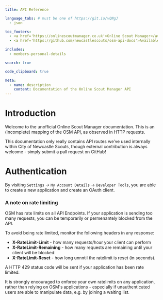```yaml
---
title: API Reference

language_tabs: # must be one of https://git.io/vQNgJ
  - json

toc_footers:
  - <a href='https://onlinescoutmanager.co.uk'>Online Scout Manager</a>
  - <a href='https://github.com/newcastlescouts/osm-api-docs'>Available on GitHub</a>

includes:
  - members-personal-details

search: true

code_clipboard: true

meta:
  - name: description
    content: Documentation of the Online Scout Manager API
---
```


# Introduction

Welcome to the unofficial Online Scout Manager documentation. This is an (incomplete) mapping of the OSM API, as observed in HTTP requests.

This documentation only really contains API routes we've used internally within City of Newcastle Scouts, though external contribution is always welcome - simply submit a pull request on GitHub!

# Authentication

By visiting `Settings` -> `My Account Details` -> `Developer Tools`, you are able to create a new application and create an OAuth client.

### A note on rate limiting
OSM has rate limits on all API Endpoints. If your application is sending too many requests, you can be temporarily or permenantely blocked from the API.

To avoid being rate limited, monitor the following headers in any response:
- **X-RateLimit-Limit** - how many requests/hour your client can perform
- **X-RateLimit-Remaining** - how many requests are remaining until your client will be blocked
- **X-RateLimit-Reset** - how long unnntil the ratelimit is reset (in seconds).

A HTTP 429 status code will be sent if your application has been rate limited.

<aside class="notice">
It is strongly encouraged to enforce your own ratelimits on any application, rather than relying on OSM's applications - especially if unauthenticated users are able to manipulate data, e.g. by joining a waiting list.
</aside>
